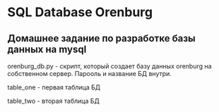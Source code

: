 # SQL Database Orenburg
## Домашнее задание по разработке базы данных на mysql

orenburg_db.py - скрипт, который создает базу данных orenburg на собственном сервер. Парооль и название БД внутри.

table_one - первая таблица БД

table_two - вторая таблица БД